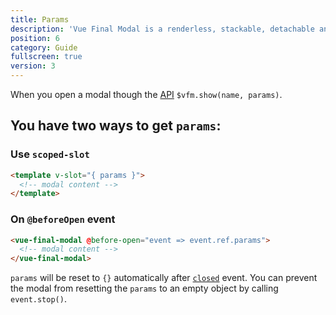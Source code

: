 ```yaml
---
title: Params
description: 'Vue Final Modal is a renderless, stackable, detachable and lightweight modal component.'
position: 6
category: Guide
fullscreen: true
version: 3
---
```


When you open a modal though the [API](/api) `$vfm.show(name, params)`.

## You have two ways to get `params`:

### Use `scoped-slot`

```html
<template v-slot="{ params }">
  <!-- modal content -->
</template>
```

### On `@beforeOpen` event

```html
<vue-final-modal @before-open="event => event.ref.params">
  <!-- modal content -->
</vue-final-modal>
```

<alert>`params` will be reset to `{}` automatically after [`closed`](/guide/events#closed) event. You can prevent the modal from resetting the `params` to an empty object by calling `event.stop()`.</alert>
